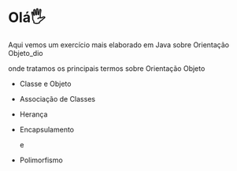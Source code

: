 # Olá:raised_hand_with_fingers_splayed:

Aqui vemos um exercício mais elaborado em Java sobre Orientação Objeto_dio 

onde tratamos os principais termos sobre Orientação Objeto

- Classe e Objeto

- Associação de Classes

- Herança

- Encapsulamento

  e

- Polimorfismo

